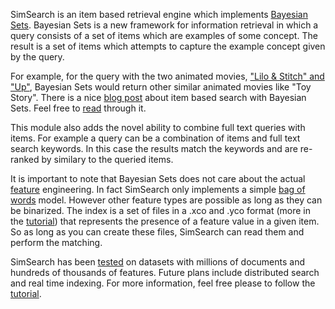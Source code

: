 SimSearch is an item based retrieval engine which implements [Bayesian Sets][0]. Bayesian Sets is a new framework for information retrieval in which a query consists of a set of items which are examples of some concept. The result is a set of items which attempts to capture the example concept given by the query.

For example, for the query with the two animated movies, ["Lilo & Stitch" and "Up"][1], Bayesian Sets would return other similar animated movies like "Toy Story". There is a nice [blog post][2] about item based search with Bayesian Sets. Feel free to [read][2] through it.

This module also adds the novel ability to combine full text queries with items. For example a query can be a combination of items and full text search keywords. In this case the results match the keywords and are re-ranked by similary to the queried items.

It is important to note that Bayesian Sets does not care about the actual [feature][3] engineering. In fact SimSearch only implements a simple [bag of words][4] model. However other feature types are possible as long as they can be binarized. The index is a set of files in a .xco and .yco format (more in the [tutorial][6]) that represents the presence of a feature value in a given item. So as long as you can create these files, SimSearch can read them and perform the matching.

SimSearch has been [tested][5] on datasets with millions of documents and hundreds of thousands of features. Future plans include distributed search and real time indexing. For more information, feel free please to follow the [tutorial][6].

[0]: http://www.gatsby.ucl.ac.uk/~heller/bsets.pdf
[1]: http://imdb.cloudmining.net/search?q=%28%40similar+1049413+url--c2%2Fc29a902a5426d4917c0ca2d72a769e5b--title--Up%29+%28%40similar+275847+url--68%2F687625df8d1f6bed4f0c1c50b9cc281d--title--Lilo+%26+Stitch%29
[2]: http://thenoisychannel.com/2010/04/04/guest-post-information-retrieval-using-a-bayesian-model-of-learning-and-generalization/
[3]: http://en.wikipedia.org/wiki/Feature_(machine_learning)
[4]: http://en.wikipedia.org/wiki/Bag_of_words
[5]: http://imdb.cloudmining.net
[6]: https://github.com/alexksikes/SimSearch/tree/master/tutorial/
